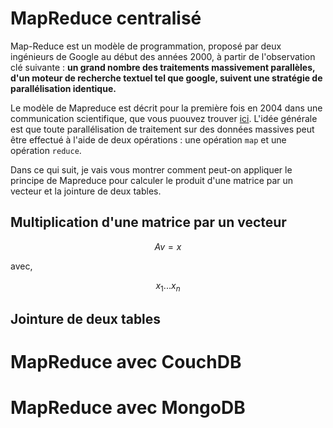 <script type="text/javascript" src="http://cdn.mathjax.org/mathjax/latest/MathJax.js?config=default"></script>

# MapReduce centralisé
Map-Reduce est un modèle de programmation, proposé par deux ingénieurs de Google au début des années 2000, à partir de l'observation clé suivante : **un grand nombre des traitements massivement parallèles, d'un moteur de recherche textuel tel que google, suivent une stratégie de parallélisation identique.** 


Le modèle de Mapreduce est décrit pour la première fois en 2004 dans une communication scientifique, que vous puouvez trouver [ici](https://static.googleusercontent.com/media/research.google.com/fr//archive/mapreduce-osdi04.pdf). L'idée générale est que toute parallélisation de traitement sur des données massives peut être effectué à l'aide de deux opérations : une opération `map` et une opération `reduce`.


Dans ce qui suit, je vais vous montrer comment peut-on appliquer le principe de Mapreduce pour calculer le produit d'une matrice par un vecteur et la jointure de deux tables.   

## Multiplication d'une matrice par un vecteur 

$$Av = x $$

avec, 

$$ x_1...x_n$$



## Jointure de deux tables 


# MapReduce avec CouchDB

# MapReduce avec MongoDB


